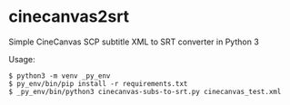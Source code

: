 # cinecanvas2srt
Simple CineCanvas SCP subtitle XML to SRT converter in Python 3

Usage:
```
$ python3 -m venv _py_env
$ py_env/bin/pip install -r requirements.txt
$ _py_env/bin/python3 cinecanvas-subs-to-srt.py cinecanvas_test.xml
```
